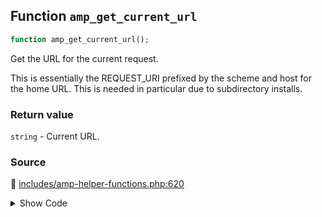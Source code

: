 ## Function `amp_get_current_url`

```php
function amp_get_current_url();
```

Get the URL for the current request.

This is essentially the REQUEST_URI prefixed by the scheme and host for the home URL. This is needed in particular due to subdirectory installs.

### Return value

`string` - Current URL.

### Source

:link: [includes/amp-helper-functions.php:620](../../includes/amp-helper-functions.php#L620-L652)

<details>
<summary>Show Code</summary>

```php
function amp_get_current_url() {
	$parsed_url = wp_parse_url( home_url() );

	if ( ! is_array( $parsed_url ) ) {
		$parsed_url = [];
	}

	if ( empty( $parsed_url['scheme'] ) ) {
		$parsed_url['scheme'] = is_ssl() ? 'https' : 'http';
	}
	if ( ! isset( $parsed_url['host'] ) ) {
		$parsed_url['host'] = isset( $_SERVER['HTTP_HOST'] ) ? wp_unslash( $_SERVER['HTTP_HOST'] ) : 'localhost';
	}

	$current_url = $parsed_url['scheme'] . '://';
	if ( isset( $parsed_url['user'] ) ) {
		$current_url .= $parsed_url['user'];
		if ( isset( $parsed_url['pass'] ) ) {
			$current_url .= ':' . $parsed_url['pass'];
		}
		$current_url .= '@';
	}
	$current_url .= $parsed_url['host'];
	if ( isset( $parsed_url['port'] ) ) {
		$current_url .= ':' . $parsed_url['port'];
	}
	$current_url .= '/';

	if ( isset( $_SERVER['REQUEST_URI'] ) ) {
		$current_url .= ltrim( wp_unslash( $_SERVER['REQUEST_URI'] ), '/' );
	}
	return esc_url_raw( $current_url );
}
```

</details>
